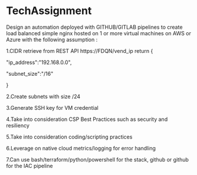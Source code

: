 # TechAssignment
Design an automation deployed with GITHUB/GITLAB pipelines to create load balanced simple nginx hosted on 1 or more virtual machines on AWS or Azure with the following assumption :

 

  1.CIDR retrieve from REST API https://FDQN/vend_ip return
{

   "ip_address":"192.168.0.0",

   "subnet_size":"/16"

}

  2.Create subnets with size /24

  3.Generate SSH key for VM credential

  4.Take into consideration CSP Best Practices such as security and resiliency

  5.Take into consideration coding/scripting practices

  6.Leverage on native cloud metrics/logging for error handling

  7.Can use bash/terraform/python/powershell for the stack, github or github for the IAC pipeline
                           